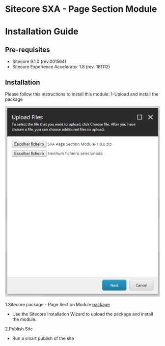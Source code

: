 # Sitecore SXA - Page Section Module
# Installation Guide
## Pre-requisites
* Sitecore 9.1.0 (rev.001564)
* Sitecore Experience Accelerator 1.8 (rev. 181112)

## Installation
Please follow this instructions to install this module:
1-Upload and install the package

![Step1](documentation/images/step1.PNG?raw=true)


1.Sitecore package - Page Section Module [package](https://github.com/Sitecore-Hackathon/2019-Team-Noesis)
* Use the Sitecore Installation Wizard to upload the package and install the module.

2.Publish Site
* Run a smart publish of the site
